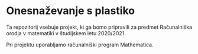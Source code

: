 # Onesnaževanje s plastiko

Ta repozitorij vsebuje projekt, ki ga bomo pripravili za predmet Računalniška orodja v matematiki v študijskem letu 2020/2021.

Pri projektu uporabljamo računalniški program Mathematica.
